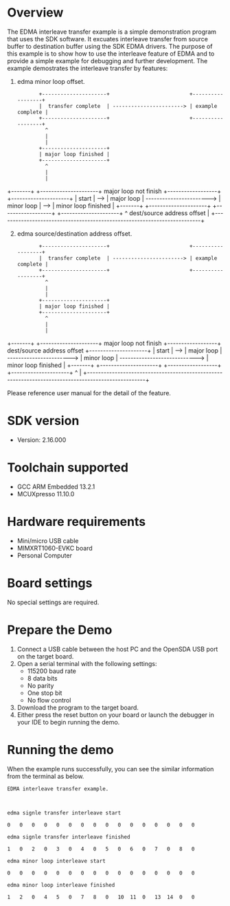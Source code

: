 Overview
========
The EDMA interleave transfer example is a simple demonstration program that uses the SDK software.
It excuates interleave transfer from source buffer to destination buffer using the SDK EDMA drivers.
The purpose of this example is to show how to use the interleave feature of EDMA and to provide a simple example for
debugging and further development.
The example demostrates the interleave transfer by features:
1. edma minor loop offset.

              +---------------------+                          +------------------+
              |  transfer complete  | -----------------------> | example complete |
              +---------------------+                          +------------------+
                ^
                |
                |
              +---------------------+
              | major loop finished |
              +---------------------+
                ^
                |
                |
+-------+     +---------------------+  major loop not finish   +------------------+     +---------------------+
| start | --> |     major loop      | -----------------------> |    minor loop    | --> | minor loop finished |
+-------+     +---------------------+                          +------------------+     +---------------------+
                ^                     dest/source address offset                          |
                +-------------------------------------------------------------------------+

2. edma source/destination address offset.

              +---------------------+                          +------------------+
              |  transfer complete  | -----------------------> | example complete |
              +---------------------+                          +------------------+
                ^
                |
                |
              +---------------------+
              | major loop finished |
              +---------------------+
                ^
                |
                |
+-------+     +---------------------+  major loop not finish   +------------------+  dest/source address offset   +---------------------+
| start | --> |     major loop      | -----------------------> |    minor loop    | ----------------------------> | minor loop finished |
+-------+     +---------------------+                          +------------------+                               +---------------------+
                ^                                                                                                   |
                +---------------------------------------------------------------------------------------------------+


Please reference user manual for the detail of the feature.

SDK version
===========
- Version: 2.16.000

Toolchain supported
===================
- GCC ARM Embedded  13.2.1
- MCUXpresso  11.10.0

Hardware requirements
=====================
- Mini/micro USB cable
- MIMXRT1060-EVKC board
- Personal Computer

Board settings
==============
No special settings are required.

Prepare the Demo
================
1.  Connect a USB cable between the host PC and the OpenSDA USB port on the target board. 
2.  Open a serial terminal with the following settings:
    - 115200 baud rate
    - 8 data bits
    - No parity
    - One stop bit
    - No flow control
3.  Download the program to the target board.
4.  Either press the reset button on your board or launch the debugger in your IDE to begin running the demo.

Running the demo
================
When the example runs successfully, you can see the similar information from the terminal as below.
~~~~~~~~~~~~~~~~~~~~~
EDMA interleave transfer example.



edma signle transfer interleave start

0	0	0	0	0	0	0	0	0	0	0	0	0	0	0	0	

edma signle transfer interleave finished

1	0	2	0	3	0	4	0	5	0	6	0	7	0	8	0	

edma minor loop interleave start

0	0	0	0	0	0	0	0	0	0	0	0	0	0	0	0	

edma minor loop interleave finished

1	2	0	4	5	0	7	8	0	10	11	0	13	14	0	0	
~~~~~~~~~~~~~~~~~~~~~

